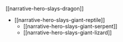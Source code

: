 [[narrative-hero-slays-dragon]]
- [[narrative-hero-slays-giant-reptile]]
	- [[narrative-hero-slays-giant-serpent]]
	- [[narrative-hero-slays-giant-lizard]]